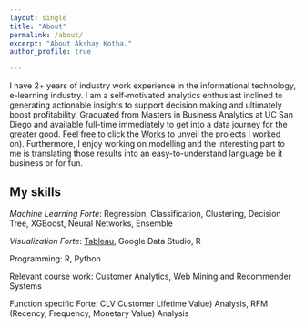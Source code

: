 ```yaml
---
layout: single
title: "About"
permalink: /about/
excerpt: "About Akshay Kotha."
author_profile: true

---
```


I have 2+ years of industry work experience in the informational technology, e-learning industry. I am a self-motivated analytics enthusiast inclined to generating actionable insights to support decision making and ultimately boost profitability. Graduated from Masters in Business Analytics at UC San Diego and available full-time immediately to get into a data journey for the greater good.
Feel free to click the [Works](https://akshayreddykotha.github.io/works/) to unveil the projects I worked on). Furthermore, I enjoy working on modelling and the interesting part to me is translating those results into an easy-to-understand language be it business or for fun.

## My skills
 
<!-- <img src="{{ site.url }}{{ site.baseurl }}/images/my-background4.JPG" alt=""> -->

*Machine Learning Forte*: Regression, Classification, Clustering, Decision Tree, XGBoost, Neural Networks, Ensemble

*Visualization Forte*: [Tableau](https://public.tableau.com/profile/akshaykotha#!/), Google Data Studio, R

Programming: R, Python

Relevant course work: Customer Analytics, Web Mining and Recommender Systems

Function specific Forte: CLV Customer Lifetime Value) Analysis, RFM (Recency, Frequency, Monetary Value) Analysis